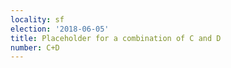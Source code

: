 ```yaml
---
locality: sf
election: '2018-06-05'
title: Placeholder for a combination of C and D
number: C+D
---
```


